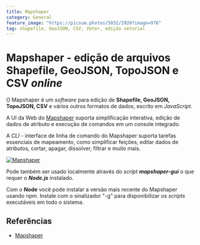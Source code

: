 ```yaml
---
title: Mapshaper
category: General
feature_image: "https://picsum.photos/5032/2920?image=976"
tag: shapefile, GeoJSON, CSV, Vetor, edição vetorial
---
```

# Mapshaper - edição de arquivos Shapefile, GeoJSON, TopoJSON e CSV *online*
O Mapshaper é um *software* para edição de **Shapefile, GeoJSON, TopoJSON, CSV** e vários outros formatos de dados, escrito em *JavaScript*.

A UI da Web do [Mapshaper](http://www.mapshaper.org) suporta simplificação interativa, edição de dados de atributo e execução de comandos em um console integrado.

A *CLI* - interface de linha de comando do Mapshaper suporta tarefas essenciais de mapeamento, como simplificar feições, editar dados de atributos, cortar, apagar, dissolver, filtrar e muito mais.

[![Mapshaper](https://github.com/geosaber/r4geo/raw/gh-pages/img/mapshaper.org.png)](http://www.mapshaper.org)

Pode também ser usado localmente através do *script* ***mapshaper-gui*** o que requer o ***Node.js*** instalado.

Com o **Node** você pode instalar a versão mais recente do Mapshaper usando npm. Instale com o sinalizador "-g" para disponibilizar os *scripts* executáveis em todo o sistema.

## Referências
- [Mapshaper](https://github.com/mbloch/mapshaper)

